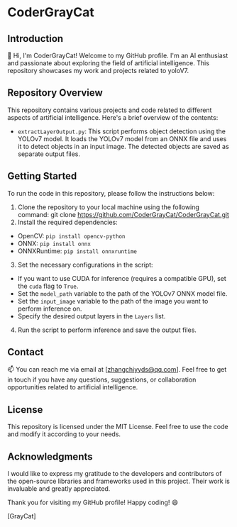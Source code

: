 # CoderGrayCat

## Introduction
👋 Hi, I'm CoderGrayCat! Welcome to my GitHub profile. I'm an AI enthusiast and passionate about exploring the field of artificial intelligence. This repository showcases my work and projects related to yoloV7.

## Repository Overview
This repository contains various projects and code related to different aspects of artificial intelligence. Here's a brief overview of the contents:

- `extractLayerOutput.py`: This script performs object detection using the YOLOv7 model. It loads the YOLOv7 model from an ONNX file and uses it to detect objects in an input image. The detected objects are saved as separate output files.

## Getting Started
To run the code in this repository, please follow the instructions below:

1. Clone the repository to your local machine using the following command:
   git clone https://github.com/CoderGrayCat/CoderGrayCat.git
2. Install the required dependencies:
- OpenCV: `pip install opencv-python`
- ONNX: `pip install onnx`
- ONNXRuntime: `pip install onnxruntime`
3. Set the necessary configurations in the script:
- If you want to use CUDA for inference (requires a compatible GPU), set the `cuda` flag to `True`.
- Set the `model_path` variable to the path of the YOLOv7 ONNX model file.
- Set the `input_image` variable to the path of the image you want to perform inference on.
- Specify the desired output layers in the `Layers` list.
4. Run the script to perform inference and save the output files.

## Contact
📫 You can reach me via email at [zhangchiyyds@qq.com]. Feel free to get in touch if you have any questions, suggestions, or collaboration opportunities related to artificial intelligence.

## License
This repository is licensed under the MIT License. Feel free to use the code and modify it according to your needs.

## Acknowledgments
I would like to express my gratitude to the developers and contributors of the open-source libraries and frameworks used in this project. Their work is invaluable and greatly appreciated.

Thank you for visiting my GitHub profile! Happy coding! 😄

[GrayCat]

